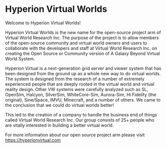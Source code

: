 # Hyperion Virtual Worlds

Welcome to Hyperion Virtual Worlds!

Hyperion Virtual Worlds is the new name for the open-source project arm of Virtual World Research Inc.  The purpose of the project is to allow members of the open-source community and virtual world owners and users to collaborate with the developers and staff at Virtual World Research Inc. on creating the Open Source or Community version of A Galaxy Beyond Virtual World System.

Hyperion Virtual is a next-generation grid server and viewer system that has been designed from the ground up as a whole new way to do virtual worlds. The system is designed from the research of a number of extremely experienced people that are deeply rooted in the virtual world and virtual reality design. Other VW systems were carefully analyzed such as SL, OpenSim, Halcyon, SilverSim, WhiteCore-Sim, Aurora-Sim, Hi Fidelity (the original), Sine/Space, IMVU, Minecraft, and a number of others. We came to the conclusion that we could do virtual worlds better!

This led to the creation of a company to handle the business end of things called Virtual World Research Inc. Our group consists of 25+ people who are vitally interested in building a better virtual world.

For more information about our open source project arm please visit https://hyperionvirtual.com
